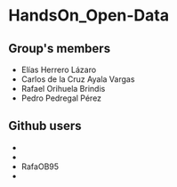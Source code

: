 # HandsOn_Open-Data

## Group's members

- Elías Herrero Lázaro
- Carlos de la Cruz Ayala Vargas
- Rafael Orihuela Brindis
- Pedro Pedregal Pérez

## Github users

-
-
- RafaOB95
- 
